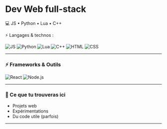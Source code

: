 # Dev Web full-stack

💻 JS • Python • Lua • C++

⚡ Langages & technos :  

![JS](https://img.shields.io/badge/JavaScript-F7DF1E?logo=javascript&logoColor=000)
![Python](https://img.shields.io/badge/Python-3776AB?logo=python&logoColor=fff)
![Lua](https://img.shields.io/badge/Lua-2C2D72?logo=lua&logoColor=fff)
![C++](https://img.shields.io/badge/C++-00599C?logo=cplusplus&logoColor=fff)
![HTML](https://img.shields.io/badge/HTML5-E34F26?logo=html5&logoColor=fff)
![CSS](https://img.shields.io/badge/CSS3-1572B6?logo=css3&logoColor=fff)

---
### ⚡ Frameworks & Outils
![React](https://img.shields.io/badge/React-61DAFB?logo=react&logoColor=000)
![Node.js](https://img.shields.io/badge/Node.js-339933?logo=node.js&logoColor=fff)

---

### 📂 Ce que tu trouveras ici
- Projets web
- Expérimentations
- Du code utile (parfois)

---
